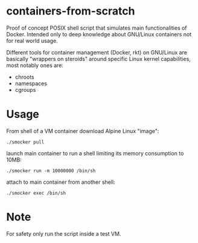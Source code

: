 # containers-from-scratch

Proof of concept POSIX shell script that simulates main functionalities
of Docker.
Intended only to deep knowledge about GNU/Linux containers not for real world
usage.

Different tools for container management (Docker, rkt) on GNU/Linux are basically
"wrappers on steroids" around specific Linux kernel capabilities, most notably ones
are:

- chroots
- namespaces
- cgroups

# Usage

From shell of a VM container download Alpine Linux "image":

```
./smocker pull
```
launch main container to run a shell limiting its memory consumption to 10MB:
```
./smocker run -m 10000000 /bin/sh
```
attach to main container from another shell:
```
./smocker exec /bin/sh
```

# Note
For safety only run the script inside a test VM.
